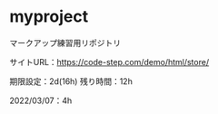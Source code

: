 # myproject
マークアップ練習用リポジトリ

サイトURL：https://code-step.com/demo/html/store/

期限設定：2d(16h)
残り時間：12h

2022/03/07：4h